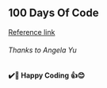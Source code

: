 ## 100 Days Of Code

[Reference link](https://www.udemy.com/course/100-days-of-code/)
###### Thanks to Angela Yu

**✔️🍺 Happy Coding 👍😊**
